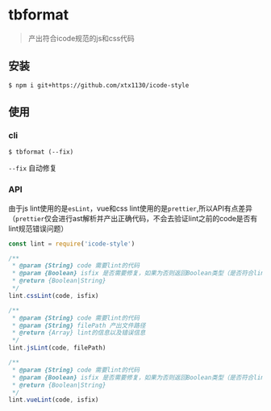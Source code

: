 # tbformat

> 产出符合icode规范的js和css代码
> 
## 安装

```shell
$ npm i git+https://github.com/xtx1130/icode-style
```

## 使用
### cli
```shell
$ tbformat (--fix)
```

`--fix` 自动修复
### API
由于js lint使用的是`esLint`，vue和css lint使用的是`prettier`,所以API有点差异（`prettier`仅会进行ast解析并产出正确代码，不会去验证lint之前的code是否有lint规范错误问题）
```js
const lint = require('icode-style')

/**
 * @param {String} code 需要lint的代码
 * @param {Boolean} isfix 是否需要修复，如果为否则返回Boolean类型（是否符合lint规范），如果未是则返回String类型（lint后的代码）
 * @return {Boolean|String} 
 */
lint.cssLint(code, isfix)

/**
 * @param {String} code 需要lint的代码
 * @param {String} filePath 产出文件路径
 * @return {Array} lint的信息以及错误信息 
 */
lint.jsLint(code, filePath)

/**
 * @param {String} code 需要lint的代码
 * @param {Boolean} isfix 是否需要修复，如果为否则返回Boolean类型（是否符合lint规范），如果未是则返回String类型（lint后的代码）
 * @return {Boolean|String} 
 */
lint.vueLint(code, isfix)
```
